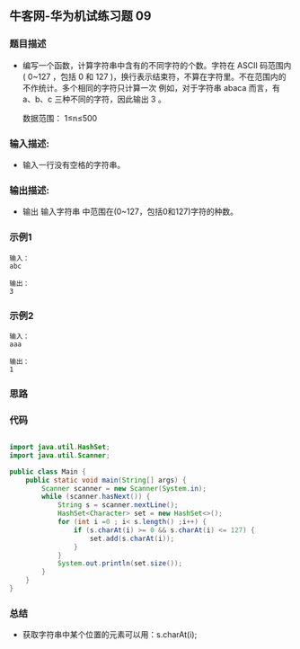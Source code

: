 ## 牛客网-华为机试练习题 09

### 题目描述

*   编写一个函数，计算字符串中含有的不同字符的个数。字符在 ASCII 码范围内( 0~127 ，包括 0 和 127 )，换行表示结束符，不算在字符里。不在范围内的不作统计。多个相同的字符只计算一次
    例如，对于字符串 abaca 而言，有 a、b、c 三种不同的字符，因此输出 3 。

    数据范围： 1≤n≤500  

### 输入描述:

+   输入一行没有空格的字符串。

### 输出描述:

*   输出 输入字符串 中范围在(0~127，包括0和127)字符的种数。

### 示例1

```
输入：
abc

输出：
3
```
### 示例2
```
输入：
aaa

输出：
1
```
### 思路
### 代码
```Java

import java.util.HashSet;
import java.util.Scanner;

public class Main {
    public static void main(String[] args) {
        Scanner scanner = new Scanner(System.in);
        while (scanner.hasNext()) {
            String s = scanner.nextLine();
            HashSet<Character> set = new HashSet<>();
            for (int i =0 ; i< s.length() ;i++) {
                if (s.charAt(i) >= 0 && s.charAt(i) <= 127) {
                    set.add(s.charAt(i));
                }
            }
            System.out.println(set.size());
        }
    }
}

```
### 总结
*   获取字符串中某个位置的元素可以用：s.charAt(i);
